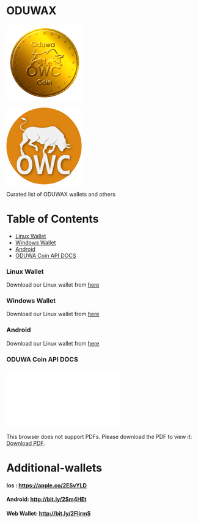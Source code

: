# ODUWAX

![ODUWAX!](docs/images/oduwa-coin.png "ODUWAX")

![ODUWAX Coin!](docs/images/oduwa.png "ODUWAX Coin")

Curated list of ODUWAX wallets and others

# Table of Contents

- [Linux Wallet](#linux-wallet)
- [Windows Wallet](#windows-wallet)
- [Android](#android)
- [ODUWA Coin API DOCS](#api)

### Linux Wallet

Download our Linux wallet from <a href="docs/linux-wallet/OduwaCoin-qt-Linux.zip" download> here </a> 

### Windows Wallet

Download our Linux wallet from <a href="docs/windows-wallet/OduwaCoin-qt-windows.zip" download> here </a> 

### Android

Download our Linux wallet from <a href="docs/linux-wallet/OduwaCoin-qt-Linux.zip" download> here </a> 

### ODUWA Coin API DOCS

<object data="docs/owc_document.pdf" type="application/pdf" width="700px" height="700px">
    <embed src="docs/owc_document.pdf">
        <p>This browser does not support PDFs. Please download the PDF to view it: <a href="{https://github.com/ODUWAX/ODUWAX/raw/master/docs/owc_document.pdf">Download PDF</a>.</p>
    </embed>
</object>

# Additional-wallets
#### Ios :       https://apple.co/2ESvYLD
#### Android:    http://bit.ly/2Sm4HEt
#### Web Wallet: http://bit.ly/2FIirmS




